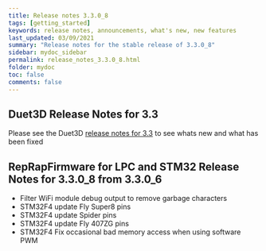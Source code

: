 ```yaml
---
title: Release notes 3.3.0_8
tags: [getting_started]
keywords: release notes, announcements, what's new, new features
last_updated: 03/09/2021
summary: "Release notes for the stable release of 3.3.0_8"
sidebar: mydoc_sidebar
permalink: release_notes_3.3.0_8.html
folder: mydoc
toc: false
comments: false
---
```


## Duet3D Release Notes for 3.3

Please see the Duet3D [release notes for 3.3](https://github.com/Duet3D/RepRapFirmware/wiki/Changelog-RRF-3.x#reprapfirmware-33) to see whats new and what has been fixed

## RepRapFirmware for LPC and STM32 Release Notes for 3.3.0_8 from 3.3.0_6

* Filter WiFi module debug output to remove garbage characters
* STM32F4 update Fly Super8 pins
* STM32F4 update Spider pins
* STM32F4 update Fly 407ZG pins
* STM32F4 Fix occasional bad memory access when using software PWM
